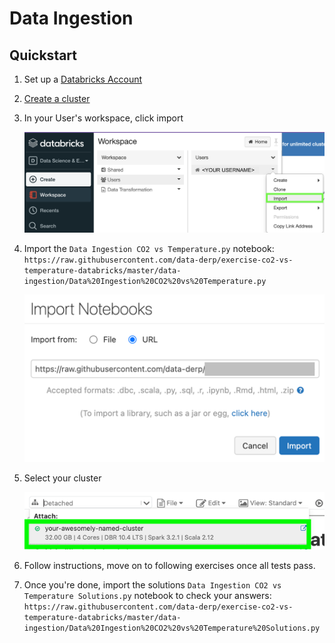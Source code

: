 # Data Ingestion
## Quickstart
1. Set up a [Databricks Account](https://github.com/data-derp/documentation/blob/master/databricks/README.md)
2. [Create a cluster](https://github.com/data-derp/documentation/blob/master/databricks/setup-cluster.md)
3. In your User's workspace, click import

   ![databricks-import](https://github.com/data-derp/documentation/blob/master/databricks/assets/databricks-import.png?raw=true)

4. Import the `Data Ingestion CO2 vs Temperature.py` notebook: `https://raw.githubusercontent.com/data-derp/exercise-co2-vs-temperature-databricks/master/data-ingestion/Data%20Ingestion%20CO2%20vs%20Temperature.py`

   ![databricks-import-url](https://github.com/data-derp/documentation/blob/master/databricks/assets/databricks-import-url.png?raw=true)

5. Select your cluster

   ![databricks-select-cluster.png](https://github.com/data-derp/documentation/blob/master/databricks/assets/databricks-select-cluster.png?raw=true)

6. Follow instructions, move on to following exercises once all tests pass.

7. Once you're done, import the solutions `Data Ingestion CO2 vs Temperature Solutions.py` notebook to check your answers: `https://raw.githubusercontent.com/data-derp/exercise-co2-vs-temperature-databricks/master/data-ingestion/Data%20Ingestion%20CO2%20vs%20Temperature%20Solutions.py`
